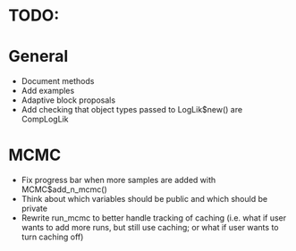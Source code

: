 # TODO:
# General
  - Document methods
  - Add examples
  - Adaptive block proposals
  - Add checking that object types passed to LogLik$new() are CompLogLik

# MCMC
  - Fix progress bar when more samples are added with MCMC$add_n_mcmc()
  - Think about which variables should be public and which should be private
  - Rewrite run_mcmc to better handle tracking of caching (i.e. what if user
    wants to add more runs, but still use caching; or what if user wants to turn 
    caching off)
    


